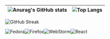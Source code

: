 | ![Anurag's GitHub stats](https://github-readme-stats.vercel.app/api?username=lnngn&theme=graywhite&hide_border=true)| ![Top Langs](https://github-readme-stats.vercel.app/api/top-langs/?username=lnngn&theme=graywhite&layout=compact&langs_count=8&hide_border=true&card_width=400)   |
| :---:   | :---: | 

![GitHub Streak](https://streak-stats.demolab.com/?user=lnngn&card_width=1000&theme=graywhite&border_radius=0)

![Fedora](https://img.shields.io/badge/Fedora-294172?style=for-the-badge&logo=fedora&logoColor=white)![Firefox](https://img.shields.io/badge/Firefox-FF7139?style=for-the-badge&logo=Firefox-Browser&logoColor=white)![WebStorm](https://img.shields.io/badge/webstorm-143?style=for-the-badge&logo=webstorm&logoColor=white&color=black)![React](https://img.shields.io/badge/react-%2320232a.svg?style=for-the-badge&logo=react&logoColor=%2361DAFB)
